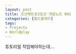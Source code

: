 ```yaml
---
layout: post
title: 조선메트로3호선 개발노트 001
categories: [월드플레이]
tags: 
- Projects
- Worldplay
---
```


튜토리얼 작업해야하는데...
